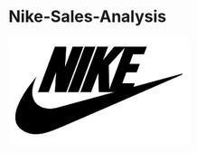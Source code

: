 # Nike-Sales-Analysis

<div style="background-color: white; padding: 10px; display: inline-block;">
  <img src="https://github.com/shashank55-byte/Nike-Sales-Analysis/blob/main/Nike-Logo.png" alt="Nike Logo" width="300"/>
</div>
